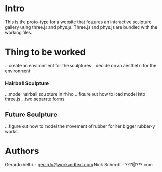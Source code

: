 # Intro

This is the proto-type for a website that features an interactive sculpture gallery using three.js and phys.js. Three.js and phys.js are bundled with the working files.

# Thing to be worked

...create an environment for the sculptures
...decide on an aesthetic for the environment

### Hairball Sculpture

...model hairball sculpture in rhino
...figure out how to load model into three.js
...two separate forms

## Future Sculpture

...figure out how to model the movement of rubber for her bigger rubber-y works

# Authors

Gerardo Veltri - gerardo@workandtext.com
Nick Schmidt - ???@???.com